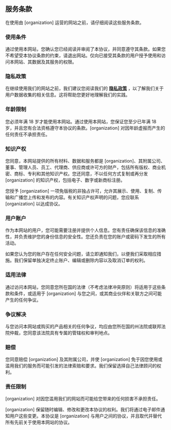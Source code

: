 ## 服务条款

在使用由 [organization] 运营的网站之前，请仔细阅读这些服务条款。

### 使用条件

通过使用本网站，您确认您已经阅读并审阅了本协议，并同意遵守其条款。如果您不希望受本协议条款的约束，请退出网站。仅向已接受其条款的用户授予使用和访问本网站、其数据及其服务的权限。

### 隐私政策

在继续使用我们的网站之前，我们建议您阅读我们的 **[隐私政策](/privacy-policy)** ，以了解我们关于用户数据收集的相关信息。这将帮助您更好地理解我们的实践。


### 年龄限制

您必须年满 18 岁才能使用本网站。通过使用本网站，您保证您至少已年满 18 岁，并且您有合法资格遵守本协议的条款。[organization] 对因年龄虚报而产生的任何责任不承担责任。

### 知识产权

您同意，本网站提供的所有材料、数据和服务都是 [organization]、其附属公司、董事、管理人员、员工、代理商、供应商或许可方的财产，包括所有版权、商业机密、商标、专利和其他知识产权。您还同意，不以任何方式复制或再分发 [organization] 的知识产权，包括电子、数字或新商标注册。

您授予 [organization] 一项免版税的非独占许可，允许其展示、使用、复制、传输和广播您上传和发布的内容。有关知识产权声明的问题，您应联系 [organization] 以达成协议。

### 用户账户

作为本网站的用户，您可能需要注册并提供个人信息。您有责任确保该信息的准确性，并负责维护您的身份信息的安全性。您还负责在您的账户或密码下发生的所有活动。

如果您认为您的账户存在任何安全问题，请立即通知我们，以便我们采取相应措施。我们保留单独决定终止账户、编辑或删除内容以及取消订单的权利。

### 适用法律

通过访问本网站，您同意您所在国的法律（不考虑法律冲突原则）将适用于这些条款和条件，或适用于 [organization] 与您之间，或其商业伙伴和关联方之间可能产生的任何争议。

### 争议解决

与您访问本网站或购买的产品相关的任何争议，均应由您所在国的州法院或联邦法院仲裁，您同意该法院具有专属的管辖权和审判地点。

### 赔偿

您同意赔偿 [organization] 及其附属公司，并使 [organization] 免于因您使用或滥用我们的服务而可能引发的法律索赔和要求。我们保留选择自己法律顾问的权利。

### 责任限制

[organization] 对因您滥用我们的网站而可能给您带来的任何损害不承担责任。

[organization] 保留随时编辑、修改和更改本协议的权利。我们将通过电子邮件通知用户这些变更。本协议是 [organization] 与用户之间的协议，并且取代并替代所有先前关于使用本网站的协议。
